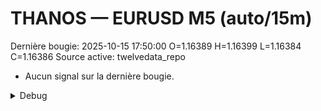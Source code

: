 # THANOS — EURUSD M5 (auto/15m)
Dernière bougie: 2025-10-15 17:50:00  O=1.16389  H=1.16399  L=1.16384  C=1.16386
Source active: twelvedata_repo

- Aucun signal sur la dernière bougie.

<details><summary>Debug</summary>

- TD_API_KEY manquant.

</details>